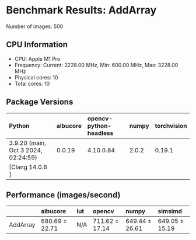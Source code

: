 # Benchmark Results: AddArray

Number of images: 500

## CPU Information

- CPU: Apple M1 Pro
- Frequency: Current: 3228.00 MHz, Min: 600.00 MHz, Max: 3228.00 MHz
- Physical cores: 10
- Total cores: 10

## Package Versions

| Python                                | albucore   | opencv-python-headless   | numpy   | torchvision   |
|:--------------------------------------|:-----------|:-------------------------|:--------|:--------------|
| 3.9.20 (main, Oct  3 2024, 02:24:59)  | 0.0.19     | 4.10.0.84                | 2.0.2   | 0.19.1        |
| [Clang 14.0.6 ]                       |            |                          |         |               |

## Performance (images/second)

|          | albucore       | lut   | opencv         | numpy          | simsimd        |
|:---------|:---------------|:------|:---------------|:---------------|:---------------|
| AddArray | 680.69 ± 22.71 | N/A   | 711.62 ± 17.14 | 649.44 ± 26.61 | 649.05 ± 15.19 |
